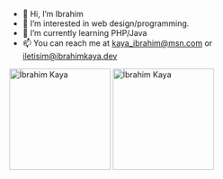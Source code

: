 - 👋 Hi, I’m Ibrahim
- 👀 I’m interested in web design/programming.
- 🌱 I’m currently learning PHP/Java
- 📫 You can reach me at kaya_ibrahim@msn.com or iletisim@ibrahimkaya.dev

 <img height="180em" align="center" src="https://github-readme-stats.vercel.app/api?username=ibrahim-kaya&show_icons=true&locale=en&theme=algolia&include_all_commits=true&count_private=true" alt="İbrahim Kaya"/>
  <img height="180em" align="center" src="https://github-readme-stats.vercel.app/api/top-langs?username=ibrahim-kaya&show_icons=true&locale=en&layout=compact&langs_count=8&theme=algolia" alt="İbrahim Kaya"/>

<!---
XpDeviL/XpDeviL is a ✨ special ✨ repository because its `README.md` (this file) appears on your GitHub profile.
You can click the Preview link to take a look at your changes.
--->

